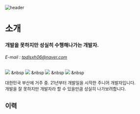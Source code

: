 ![header](https://capsule-render.vercel.app/api?type=transparent&color=auto&height=250&section=header&text=성실하게%20한걸음&fontSize=70&fontColor=ff0000&desc=SainTo_No01&fontAlign=50&descAlign=91&descAlignY=70)

# 소개
### 개발을 못하지만 성실히 수행해나가는 개발자.
###### E-mail : tpdlsxh06@naver.com

<img src="https://img.shields.io/badge/C#-E34F26?style=flat-square&logo=HTML5&logoColor=white"/></a> &nbsp
<img src="https://img.shields.io/badge/JAVA-1572B6?style=flat-square&logo=CSS3&logoColor=white"/></a> &nbsp
<img src="https://img.shields.io/badge/Spring-F7DF1E?style=flat-square&logo=JavaScript&logoColor=white"/></a> &nbsp
<img src="https://img.shields.io/badge/Oracle-339933?style=flat-square&logo=Node.js&logoColor=white"/></a> &nbsp

대한민국 부산에 거주 중. 21년부터 개발일을 시작한 주니어 개발자입니다. <br>
개발을 잘 못하지만 개발자라 할 수 있을만큼 성실히 나가보려합니다.

## 이력

